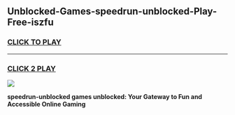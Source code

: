 
## Unblocked-Games-speedrun-unblocked-Play-Free-iszfu
<h3>
<a href="https://premium76.site?title=speedrun-unblocked&ref=18A1">CLICK TO PLAY</a></h3>
<hr>

<h3>
<a href="https://premium76.site?title=speedrun-unblocked&ref=18A1">CLICK 2 PLAY</a>
  
</h3>

<a href="https://premium76.site?title=speedrun-unblocked&ref=18A1"><img src="https://clearcache.store/games.png"></a>


**speedrun-unblocked games unblocked: Your Gateway to Fun and Accessible Online Gaming**
